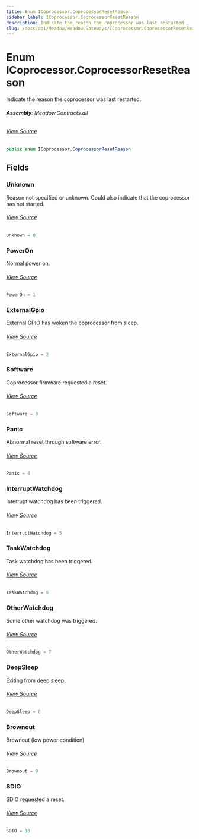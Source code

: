 ```yaml
---
title: Enum ICoprocessor.CoprocessorResetReason
sidebar_label: ICoprocessor.CoprocessorResetReason
description: Indicate the reason the coprocessor was last restarted.
slug: /docs/api/Meadow/Meadow.Gateways/ICoprocessor.CoprocessorResetReason
---
```

# Enum ICoprocessor.CoprocessorResetReason
Indicate the reason the coprocessor was last restarted.

###### **Assembly**: Meadow.Contracts.dll
###### [View Source](https://github.com/WildernessLabs/Meadow.Contracts.git/blob/develop/Source/Meadow.Contracts/Gateways/ICoprocessor.cs#L33)
```csharp title="Declaration"
public enum ICoprocessor.CoprocessorResetReason
```
## Fields
### Unknown
Reason not specified or unknown.  Could also indicate that the coprocessor has not started.
###### [View Source](https://github.com/WildernessLabs/Meadow.Contracts.git/blob/develop/Source/Meadow.Contracts/Gateways/ICoprocessor.cs#L38)
```csharp title="Declaration"
Unknown = 0
```
### PowerOn
Normal power on.
###### [View Source](https://github.com/WildernessLabs/Meadow.Contracts.git/blob/develop/Source/Meadow.Contracts/Gateways/ICoprocessor.cs#L43)
```csharp title="Declaration"
PowerOn = 1
```
### ExternalGpio
External GPIO has woken the coprocessor from sleep.
###### [View Source](https://github.com/WildernessLabs/Meadow.Contracts.git/blob/develop/Source/Meadow.Contracts/Gateways/ICoprocessor.cs#L48)
```csharp title="Declaration"
ExternalGpio = 2
```
### Software
Coprocessor firmware requested a reset.
###### [View Source](https://github.com/WildernessLabs/Meadow.Contracts.git/blob/develop/Source/Meadow.Contracts/Gateways/ICoprocessor.cs#L53)
```csharp title="Declaration"
Software = 3
```
### Panic
Abnormal reset through software error.
###### [View Source](https://github.com/WildernessLabs/Meadow.Contracts.git/blob/develop/Source/Meadow.Contracts/Gateways/ICoprocessor.cs#L58)
```csharp title="Declaration"
Panic = 4
```
### InterruptWatchdog
Interrupt watchdog has been triggered.
###### [View Source](https://github.com/WildernessLabs/Meadow.Contracts.git/blob/develop/Source/Meadow.Contracts/Gateways/ICoprocessor.cs#L63)
```csharp title="Declaration"
InterruptWatchdog = 5
```
### TaskWatchdog
Task watchdog has been triggered.
###### [View Source](https://github.com/WildernessLabs/Meadow.Contracts.git/blob/develop/Source/Meadow.Contracts/Gateways/ICoprocessor.cs#L68)
```csharp title="Declaration"
TaskWatchdog = 6
```
### OtherWatchdog
Some other watchdog was triggered.
###### [View Source](https://github.com/WildernessLabs/Meadow.Contracts.git/blob/develop/Source/Meadow.Contracts/Gateways/ICoprocessor.cs#L73)
```csharp title="Declaration"
OtherWatchdog = 7
```
### DeepSleep
Exiting from deep sleep.
###### [View Source](https://github.com/WildernessLabs/Meadow.Contracts.git/blob/develop/Source/Meadow.Contracts/Gateways/ICoprocessor.cs#L78)
```csharp title="Declaration"
DeepSleep = 8
```
### Brownout
Brownout (low power condition).
###### [View Source](https://github.com/WildernessLabs/Meadow.Contracts.git/blob/develop/Source/Meadow.Contracts/Gateways/ICoprocessor.cs#L83)
```csharp title="Declaration"
Brownout = 9
```
### SDIO
SDIO requested a reset.
###### [View Source](https://github.com/WildernessLabs/Meadow.Contracts.git/blob/develop/Source/Meadow.Contracts/Gateways/ICoprocessor.cs#L88)
```csharp title="Declaration"
SDIO = 10
```
